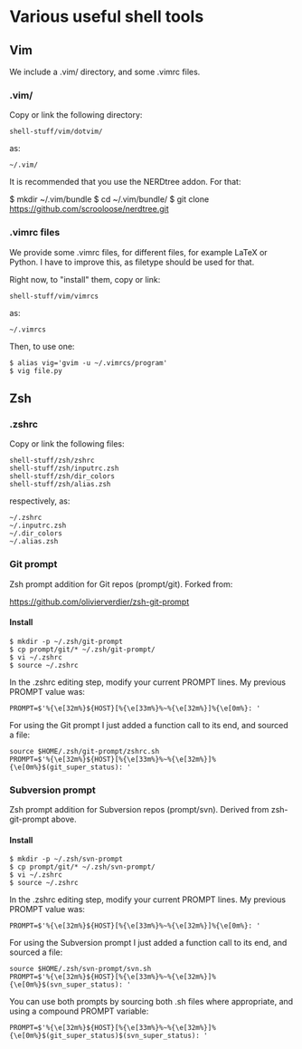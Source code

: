 # Various useful shell tools #

## Vim ##

We include a .vim/ directory, and some .vimrc files.

### .vim/ ###

Copy or link the following directory:

    shell-stuff/vim/dotvim/

as:

    ~/.vim/

It is recommended that you use the NERDtree addon. For that:

   $ mkdir ~/.vim/bundle
   $ cd ~/.vim/bundle/
   $ git clone https://github.com/scrooloose/nerdtree.git 

### .vimrc files ###

We provide some .vimrc files, for different files, for example LaTeX or Python. I have to improve this, as filetype should be used for that.

Right now, to "install" them, copy or link:

    shell-stuff/vim/vimrcs

as:

    ~/.vimrcs

Then, to use one:

    $ alias vig='gvim -u ~/.vimrcs/program'
    $ vig file.py
   
## Zsh ##

### .zshrc ###

Copy or link the following files:

    shell-stuff/zsh/zshrc
    shell-stuff/zsh/inputrc.zsh
    shell-stuff/zsh/dir_colors
    shell-stuff/zsh/alias.zsh

respectively, as:

    ~/.zshrc
    ~/.inputrc.zsh
    ~/.dir_colors
    ~/.alias.zsh

### Git prompt ###

Zsh prompt addition for Git repos (prompt/git). Forked from:

https://github.com/olivierverdier/zsh-git-prompt

#### Install ####

    $ mkdir -p ~/.zsh/git-prompt
    $ cp prompt/git/* ~/.zsh/git-prompt/
    $ vi ~/.zshrc
    $ source ~/.zshrc

In the .zshrc editing step, modify your current PROMPT lines. My previous PROMPT value was:

    PROMPT=$'%{\e[32m%}${HOST}[%{\e[33m%}%~%{\e[32m%}]%{\e[0m%}: '

For using the Git prompt I just added a function call to its end, and sourced a file:

    source $HOME/.zsh/git-prompt/zshrc.sh
    PROMPT=$'%{\e[32m%}${HOST}[%{\e[33m%}%~%{\e[32m%}]%{\e[0m%}$(git_super_status): '

### Subversion prompt ###

Zsh prompt addition for Subversion repos (prompt/svn). Derived from zsh-git-prompt above.

#### Install ####

    $ mkdir -p ~/.zsh/svn-prompt
    $ cp prompt/git/* ~/.zsh/svn-prompt/
    $ vi ~/.zshrc
    $ source ~/.zshrc

In the .zshrc editing step, modify your current PROMPT lines. My previous PROMPT value was:

    PROMPT=$'%{\e[32m%}${HOST}[%{\e[33m%}%~%{\e[32m%}]%{\e[0m%}: '

For using the Subversion prompt I just added a function call to its end, and sourced a file:

    source $HOME/.zsh/svn-prompt/svn.sh
    PROMPT=$'%{\e[32m%}${HOST}[%{\e[33m%}%~%{\e[32m%}]%{\e[0m%}$(svn_super_status): '

You can use both prompts by sourcing both .sh files where appropriate, and using a compound PROMPT variable:

    PROMPT=$'%{\e[32m%}${HOST}[%{\e[33m%}%~%{\e[32m%}]%{\e[0m%}$(git_super_status)$(svn_super_status): '
